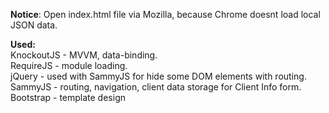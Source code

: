<b>Notice</b>: Open index.html file via Mozilla, because Chrome doesnt load local JSON data.


<b>Used:</b> <br>
KnockoutJS - MVVM, data-binding.<br>
RequireJS - module loading.<br>
jQuery - used with SammyJS for hide some DOM elements with routing.<br>
SammyJS - routing, navigation, client data storage for Client Info form.<br>
Bootstrap - template design
